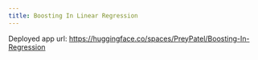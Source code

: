 ```yaml
---
title: Boosting In Linear Regression
---
```


Deployed app url: https://huggingface.co/spaces/PreyPatel/Boosting-In-Regression